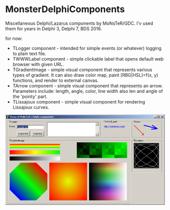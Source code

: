 # MonsterDelphiComponents
Miscellaneous Delphi/Lazarus components by MoNsTeR/GDC.
I'v used them for years in Delphi 3, Delphi 7, BDS 2016.

for now:
- TLogger component - intended for simple events (or whatever) logging to plain text file.
- TWWWLabel component - simple clickable label that opens default web browser with given URL.
- TGradientImage - simple visual component that represents various types of gradient.
  It can also draw color map, paint [RBG|HSL]=f(x, y) functions,
  and render to external canvas.
- TArrow component - simple visual component that represents an arrow.
  Parameters include: length, angle, color, line width also len and angle of the 'pointy' part.
- TLissajoux component - simple visual component for rendering Lissajoux curves.

![demo screenshot](/demo.png?raw=true "demo screenshot")
